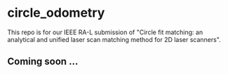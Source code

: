 ﻿# circle_odometry
This repo is for our IEEE RA-L submission of "Circle fit matching: an analytical and unified laser scan matching method for 2D laser scanners".

## Coming soon ...

